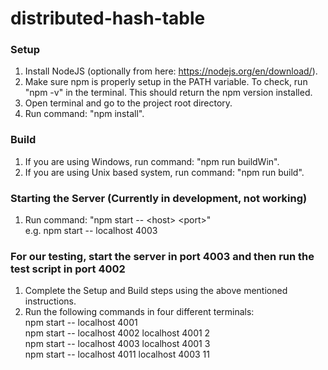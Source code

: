 # distributed-hash-table

### Setup
1. Install NodeJS (optionally from here: https://nodejs.org/en/download/).
2. Make sure npm is properly setup in the PATH variable. To check, run "npm -v" in the terminal. This should return the npm version installed.
1. Open terminal and go to the project root directory.
2. Run command: "npm install".

### Build
1. If you are using Windows, run command: "npm run buildWin".
2. If you are using Unix based system, run command: "npm run build".

### Starting the Server (Currently in development, not working)
1. Run command: "npm start -- \<host> \<port>" <br />
    e.g. npm start -- localhost 4003


### For our testing, start the server in port 4003 and then run the test script in port 4002
1. Complete the Setup and Build steps using the above mentioned instructions.
2. Run the following commands in four different terminals: <br />
    npm start -- localhost 4001 <br />
    npm start -- localhost 4002 localhost 4001 2 <br />
    npm start -- localhost 4003 localhost 4001 3 <br />
    npm start -- localhost 4011 localhost 4003 11 <br />
